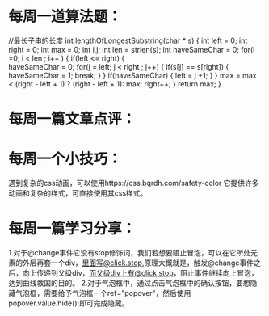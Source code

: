 # 每周一道算法题：
//最长子串的长度
int lengthOfLongestSubstring(char * s)
{
    int left = 0;
    int right = 0;
    int max = 0;
    int i,j;
    int len = strlen(s);
    int haveSameChar = 0;
    for(i =0; i < len ; i++  )
    {
        if(left <= right)
        {   
            haveSameChar = 0;
            for(j = left; j < right ; j++)
            {
                if(s[j] == s[right])
                {
                    haveSameChar = 1;
                    break;
                }
            }
            if(haveSameChar)
            {
                left = j +1;
            }
        }
        max = max < (right - left + 1) ? (right - left + 1): max;
        right++;
    }
    return max;
}

# 每周一篇文章点评：




# 每周一个小技巧：
遇到复杂的css动画，可以使用https://css.bqrdh.com/safety-color
它提供许多动画和复杂的样式，可直接使用其css样式。




# 每周一篇学习分享：
1.对于@change事件它没有stop修饰词，我们若想要阻止冒泡，可以在它所处元素的外层再套一个div，里面写@click.stop,原理大概就是，触发@change事件之后，向上传递到父级div，而父级div上有@click.stop，阻止事件继续向上冒泡，达到曲线救国的目的。
2.对于气泡框中，通过点击气泡框中的确认按钮，要想隐藏气泡框，需要给予气泡框一个ref="popover"，然后使用 popover.value.hide();即可完成隐藏。

 